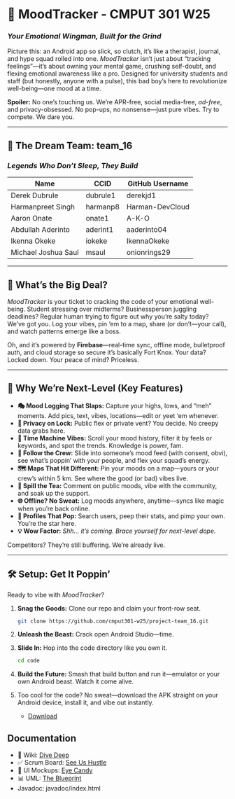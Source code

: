 # 📱 MoodTracker - CMPUT 301 W25  
### *Your Emotional Wingman, Built for the Grind*  

Picture this: an Android app so slick, so clutch, it’s like a therapist, journal, and hype squad rolled into one. *MoodTracker* isn’t just about “tracking feelings”—it’s about owning your mental game, crushing self-doubt, and flexing emotional awareness like a pro. Designed for university students and staff (but honestly, anyone with a pulse), this bad boy’s here to revolutionize well-being—one mood at a time.

**Spoiler:** No one’s touching us. We’re APR-free, social media-free, *ad-free*, and privacy-obsessed. No pop-ups, no nonsense—just pure vibes. Try to compete. We dare you.

---

## 👥 The Dream Team: team_16  
### *Legends Who Don’t Sleep, They Build*  

| Name                  | CCID       | GitHub Username     | 
|-----------------------|------------|---------------------|
| Derek Dubrule         | dubrule1   | derekjd1            |                       
| Harmanpreet Singh     | harmanp8   | Harman-DevCloud     |
| Aaron Onate           | onate1     | A-K-O               |                       
| Abdullah Aderinto     | aderint1   | aaderinto04         |                      
| Ikenna Okeke          | iokeke     | IkennaOkeke         |                       
| Michael Joshua Saul   | msaul      | onionrings29        |                       


---

## 🎯 What’s the Big Deal?  

*MoodTracker* is your ticket to cracking the code of your emotional well-being. Student stressing over midterms? Businessperson juggling deadlines? Regular human trying to figure out why you’re salty today? We’ve got you. Log your vibes, pin ‘em to a map, share (or don’t—your call), and watch patterns emerge like a boss.  

Oh, and it’s powered by **Firebase**—real-time sync, offline mode, bulletproof auth, and cloud storage so secure it’s basically Fort Knox. Your data? Locked down. Your peace of mind? Priceless.

---

## 🌟 Why We’re Next-Level (Key Features)  

- **🎭 Mood Logging That Slaps:** Capture your highs, lows, and “meh” moments. Add pics, text, vibes, locations—edit or yeet ‘em whenever.  
- **🔐 Privacy on Lock:** Public flex or private vent? You decide. No creepy data grabs here.  
- **📜 Time Machine Vibes:** Scroll your mood history, filter it by feels or keywords, and spot the trends. Knowledge is power, fam.  
- **👥 Follow the Crew:** Slide into someone’s mood feed (with consent, obvi), see what’s poppin’ with your people, and flex your squad’s energy.  
- **🗺️ Maps That Hit Different:** Pin your moods on a map—yours or your crew’s within 5 km. See where the good (or bad) vibes live.  
- **💬 Spill the Tea:** Comment on public moods, vibe with the community, and soak up the support.  
- **🌐 Offline? No Sweat:** Log moods anywhere, anytime—syncs like magic when you’re back online.  
- **🔎 Profiles That Pop:** Search users, peep their stats, and pimp your own. You’re the star here.  
- **💡 Wow Factor:** *Shh… it’s coming. Brace yourself for next-level dope.*  

Competitors? They’re still buffering. We’re already live.

---

## 🛠️ Setup: Get It Poppin’  

Ready to vibe with *MoodTracker*?  
1. **Snag the Goods:** Clone our repo and claim your front-row seat.  
   ```bash  
   git clone https://github.com/cmput301-w25/project-team_16.git
2. **Unleash the Beast:** Crack open Android Studio—time.
3. **Slide In:** Hop into the code directory like you own it.
   ```bash
   cd code
4. **Build the Future:** Smash that build button and run it—emulator or your own Android beast. Watch it come alive.
5. Too cool for the code? No sweat—download the APK straight on your Android device, install it, and vibe out instantly.

   - [Download](Link)

## Documentation

- 📝 Wiki: [Dive Deep](https://github.com/cmput301-w25/project-team_16/wiki)
- ✅ Scrum Board: [See Us Hustle](https://github.com/orgs/cmput301-w25/projects/92)
- 🎨 UI Mockups: [Eye Candy](https://github.com/cmput301-w25/project-team_16/wiki/UI-Mockups-and-Storyboard-Sequence)
- 📊 UML: [The Blueprint](https://github.com/cmput301-w25/project-team_16/wiki/UML)
- Javadoc: javadoc/index.html
